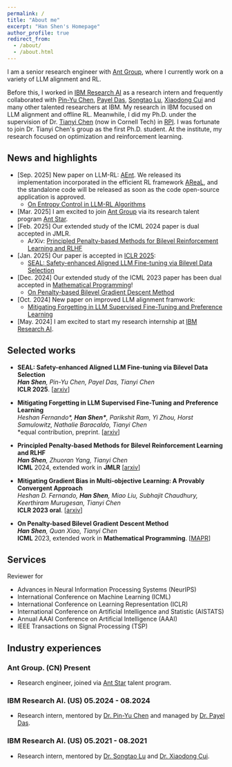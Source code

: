 ```yaml
---
permalink: /
title: "About me"
excerpt: "Han Shen's Homepage"
author_profile: true
redirect_from: 
  - /about/
  - /about.html
---
```




I am a senior research engineer with [Ant Group](https://www.antgroup.com/en), where I currently work on a variety of LLM alignment and RL.

Before this, I worked in [IBM Research AI](https://research.ibm.com/artificial-intelligence) as a research intern and frequently collaborated with [Pin-Yu Chen](https://sites.google.com/site/pinyuchenpage/), [Payel Das](https://scholar.google.com/citations?user=1vs31MgAAAAJ&hl=en), [Songtao Lu](https://sites.google.com/site/lusongtaoee), [Xiaodong Cui](https://research.ibm.com/people/xiaodong-cui) and many other talented researchers at IBM. My research in IBM focused on LLM alignment and offline RL. Meanwhile, I did my Ph.D. under the supervision of Dr. [Tianyi Chen](https://chentianyi1991.github.io/) (now in Cornell Tech) in [RPI](https://www.rpi.edu/). I was fortunate to join Dr. Tianyi Chen's group as the first Ph.D. student. At the institute, my research focused on optimization and reinforcement learning.




<!--
## Research


My research spans the areas of optimization algorithms and machine learning, covering the following topics:

* <b> Bilevel learning </b> Bilevel learning is a general learning framework covering a wide range of topics--adversarial learning, hyper-parameter optimization, meta learning, etc. Our research focuses on the the theory foundation and algorithm design for bilevel training. We aim to advance and improve over the current single-level training paradigm with bilevel training framework.

* <b> Reinforcement learning </b> Solving reinforcement learning problems with both online or offline policy optimization algorithms, along with recent focus on AI alginment with reinforcement learning from human feedback.

* <b> Multi-objective learning </b> Learn multiple things like multiple objective functions, datasets, modalities efficiently.
-->



## News and highlights
* [Sep. 2025] New paper on LLM-RL: [AEnt](https://arxiv.org/abs/2509.03493). We released its implementation incorporated in the efficient RL framework [AReaL](https://github.com/inclusionAI/AReaL), and the standalone code will be released as soon as the code open-source application is approved.
  * [On Entropy Control in LLM-RL Algorithms](https://arxiv.org/abs/2509.03493)
* [Mar. 2025] I am excited to join [Ant Group](https://www.antgroup.com/en) via its research talent program [Ant Star](https://talent.antgroup.com/ant-star).
* [Feb. 2025] Our extended study of the ICML 2024 paper is dual accepted in JMLR.
  * ArXiv: [Principled Penalty-based Methods for Bilevel Reinforcement Learning and RLHF](https://arxiv.org/abs/2410.07471)
* [Jan. 2025] Our paper is accepted in [ICLR 2025](https://iclr.cc/):
  * [SEAL: Safety-enhanced Aligned LLM Fine-tuning via Bilevel Data Selection](https://arxiv.org/abs/2410.07471)
* [Dec. 2024] Our extended study of the ICML 2023 paper has been dual accepted in [Mathematical Programming](https://link.springer.com/journal/10107)!
  * [On Penalty-based Bilevel Gradient Descent Method](https://arxiv.org/abs/2302.05185) 
* [Oct. 2024] New paper on improved LLM alignment framwork:
  * [Mitigating Forgetting in LLM Supervised Fine-Tuning and Preference Learning](https://arxiv.org/abs/2410.15483)
* [May. 2024] I am excited to start my research internship at [IBM Research AI](https://research.ibm.com/artificial-intelligence).


<!-- <font color="gray"> </font> -->




## Selected works
  
* <b>SEAL: Safety-enhanced Aligned LLM Fine-tuning via Bilevel Data Selection</b>\
  *<b>Han Shen</b>, Pin-Yu Chen, Payel Das, Tianyi Chen*\
  <b>ICLR 2025</b>. [[arxiv](https://arxiv.org/abs/2410.07471)]

* <b>Mitigating Forgetting in LLM Supervised Fine-Tuning and Preference Learning</b>\
  *Heshan Fernando\*, <b>Han Shen\*</b>, Parikshit Ram, Yi Zhou, Horst Samulowitz, Nathalie Baracaldo, Tianyi Chen*\
  \*equal contribution, preprint. [[arxiv](https://arxiv.org/abs/2410.15483)]
  
* <b>Principled Penalty-based Methods for Bilevel Reinforcement Learning and RLHF</b>\
*<b>Han Shen</b>, Zhuoran Yang, Tianyi Chen*\
<b>ICML</b> 2024, extended work in <b>JMLR</b> [[arxiv](https://arxiv.org/abs/2402.06886)]

* <b>Mitigating Gradient Bias in Multi-objective Learning: A Provably Convergent Approach</b>\
*Heshan D. Fernando, <b>Han Shen</b>, Miao Liu, Subhajit Chaudhury, Keerthiram Murugesan, Tianyi Chen*\
<b>ICLR 2023 oral</b>. [[arxiv](https://arxiv.org/abs/2210.12624)]

* <b>On Penalty-based Bilevel Gradient Descent Method</b>\
*<b>Han Shen</b>, Quan Xiao, Tianyi Chen*\
<b>ICML</b> 2023, extended work in <b>Mathematical Programming</b>. [[MAPR](https://link.springer.com/article/10.1007/s10107-025-02194-4)]




## Services
Reviewer for
* Advances in Neural Information Processing Systems (NeurIPS)
* International Conference on Machine Learning (ICML) 
* International Conference on Learning Representation (ICLR) 
* International Conference on Artificial Intelligence and Statistic (AISTATS)
* Annual AAAI Conference on Artificial Intelligence (AAAI)
* IEEE Transactions on Signal Processing (TSP)




## Industry experiences

### Ant Group. (CN) Present

* Research engineer, joined via [Ant Star](https://talent.antgroup.com/ant-star) talent program.

### IBM Research AI. (US) 05.2024 - 08.2024

* Research intern, mentored by [Dr. Pin-Yu Chen](https://sites.google.com/site/pinyuchenpage/) and managed by [Dr. Payel Das](https://scholar.google.com/citations?user=1vs31MgAAAAJ&hl=en).

### IBM Research AI. (US) 05.2021 - 08.2021

* Research intern, mentored by [Dr. Songtao Lu](https://sites.google.com/site/lusongtaoee) and [Dr. Xiaodong Cui](https://research.ibm.com/people/xiaodong-cui).



